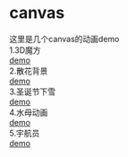 # canvas
这里是几个canvas的动画demo<br/>
 1.3D魔方<br/>
 [demo](https://jingjingdemao.github.io/canvas/3D魔方/index.html)<br/>
 2.散花背景<br/>
 [demo](https://jingjingdemao.github.io/canvas/散花背景/index.html)<br/>
 3.圣诞节下雪<br/>
[demo](https://jingjingdemao.github.io/canvas/圣诞节下雪/index.html)<br/>
4.水母动画<br/>
[demo](https://jingjingdemao.github.io/canvas/水母动画/index.html)<br/>
5.宇航员<br/>
[demo](https://jingjingdemao.github.io/canvas/宇航员/index.html)<br/>
